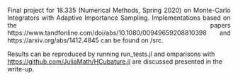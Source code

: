 <p align = "justify"> 
Final project for 18.335 (Numerical Methods, Spring 2020) on Monte-Carlo Integrators with Adaptive Importance Sampling. Implementations based on the papers https://www.tandfonline.com/doi/abs/10.1080/00949659208810398 and https://arxiv.org/abs/1412.4845 can be found on /src. 

Results can be reproduced by running run_tests.jl and omparisons with https://github.com/JuliaMath/HCubature.jl are discussed presented in the write-up.

